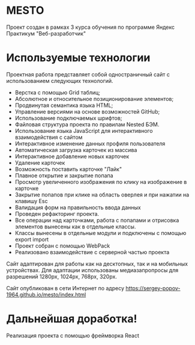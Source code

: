 # MESTO


Проект создан в рамках 3 курса обучения по программе Яндекс Практикум "Веб-разработчик"


# Используемые технологии

Проектная работа представляет собой одностраничный сайт с использованием следующих технологий.
  - Верстка с помощью Grid таблиц;
  - Абсолютное и относительное позиционирование элементов;
  - Продвинутая семантика языка HTML;
  - Управление версиями на основе возможностей GitHub;
  - Использование подключаемых шрифтов;
  - Файловая структура  проекта по правилам Nested БЭМ.
  - Использование языка JavaScript для интерактивного взаимодействия с сайтом
  - Интерактивное изменение данных профиля пользователя
  - Автоматическая загрузка карточек из массива
  - Интерактивное добавление новых карточек
  - Удаление карточек
  - Возможность поставить карточке "Лайк"
  - Плавное открытие и закрытие попапа
  - Просмотр увеличенного изображения по клику на изображение в карточке
  - Закрытие попапов при клике на область оверлея и при нажатии на клавишу Esc
  - Валидация форм на правильность ввода данных
  - Проведен рефакторинг проекта.
  - Все операции над карточками, работа с попапами и отрисовка элементов вынесены как в отдельные классы.
  - Классы вынесены в отдельные модули и подключены с помощью export import
  - Проект собран с помощью WebPack
  - Реализовано взаимодействие с серверной частью проекта

Сайт адаптирован для работы как на десктопных, так и на мобильных устройствах. Для адаптации использованы медиазапропросы для разрешений 1280px, 1024px, 768px, 320px.

Сайт опубликован в сети Интернет по адресу https://sergey-popov-1964.github.io/mesto/index.html

# Дальнейшая доработка!

Реализация проекта с помощью фреймворка React


